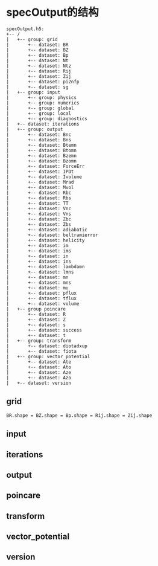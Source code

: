 specOutput的结构
===========================================================================
```
specOutput.h5: 
+-- /
|   +-- group: grid
|       +-- dataset: BR
|       +-- dataset: BZ
|       +-- dataset: Bp
|       +-- dataset: Nt
|       +-- dataset: Ntz
|       +-- dataset: Rij
|       +-- dataset: Zij
|       +-- dataset: pi2nfp
|       +-- dataset: sg
|   +-- group: input
|       +-- group: physics
|       +-- group: numerics
|       +-- group: global
|       +-- group: local
|       +-- group: diagnostics
|   +-- dataset: iterations
|   +-- group: output
|       +-- dataset: Bnc
|       +-- dataset: Bns
|       +-- dataset: Btemn
|       +-- dataset: Btomn
|       +-- dataset: Bzemn
|       +-- dataset: Bzomn
|       +-- dataset: ForceErr
|       +-- dataset: IPDt
|       +-- dataset: Ivolume
|       +-- dataset: Mrad
|       +-- dataset: Mvol
|       +-- dataset: Rbc
|       +-- dataset: Rbs
|       +-- dataset: TT
|       +-- dataset: Vnc
|       +-- dataset: Vns
|       +-- dataset: Zbc
|       +-- dataset: Zbs
|       +-- dataset: adiabatic
|       +-- dataset: beltramierror
|       +-- dataset: helicity
|       +-- dataset: im
|       +-- dataset: ims
|       +-- dataset: in
|       +-- dataset: ins
|       +-- dataset: lambdamn
|       +-- dataset: lmns
|       +-- dataset: mn
|       +-- dataset: mns
|       +-- dataset: mu
|       +-- dataset: pflux
|       +-- dataset: tflux
|       +-- dataset: volume
|   +-- group poincare
|       +-- dataset: R
|       +-- dataset: Z
|       +-- dataset: s
|       +-- dataset: success
|       +-- dataset: t
|   +-- group: transform
|       +-- dataset: diotadxup
|       +-- dataset: fiota
|   +-- group: vector_potential
|       +-- dataset: Ate
|       +-- dataset: Ato
|       +-- dataset: Aze
|       +-- dataset: Azo
|   +-- dataset: version
```



grid
----------------------------------------------------------------------------------------
`BR.shape = BZ.shape = Bp.shape = Rij.shape = Zij.shape`


input
----------------------------------------------------------------------------------------


iterations
----------------------------------------------------------------------------------------


output
----------------------------------------------------------------------------------------


poincare
----------------------------------------------------------------------------------------


transform
----------------------------------------------------------------------------------------


vector_potential
----------------------------------------------------------------------------------------


version
----------------------------------------------------------------------------------------